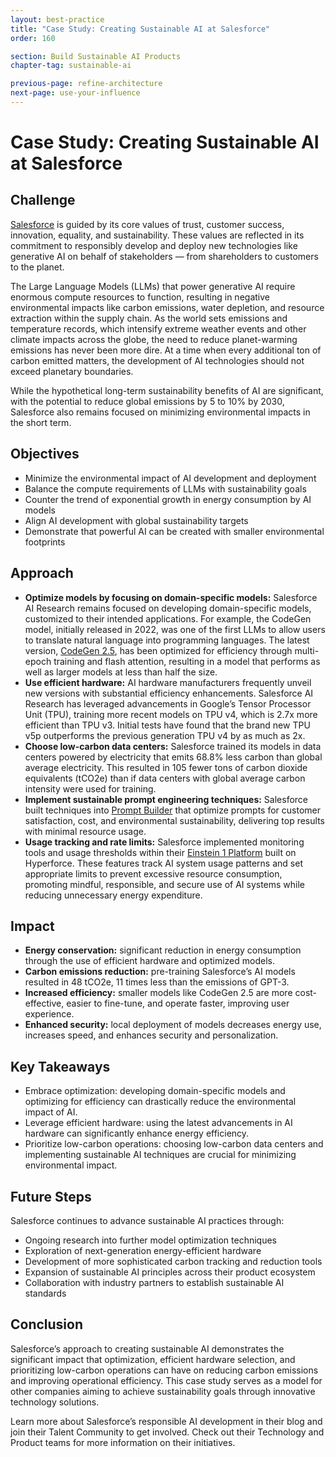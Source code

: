 ```yaml
---
layout: best-practice
title: "Case Study: Creating Sustainable AI at Salesforce"
order: 160

section: Build Sustainable AI Products
chapter-tag: sustainable-ai

previous-page: refine-architecture
next-page: use-your-influence
---
```


# Case Study: Creating Sustainable AI at Salesforce

## Challenge

[Salesforce](https://www.salesforce.com/) is guided by its core values of trust, customer success, innovation, equality, and sustainability. These values are reflected in its commitment to responsibly develop and deploy new technologies like generative AI on behalf of stakeholders — from shareholders to customers to the planet.

The Large Language Models (LLMs) that power generative AI require enormous compute resources to function, resulting in negative environmental impacts like carbon emissions, water depletion, and resource extraction within the supply chain. As the world sets emissions and temperature records, which intensify extreme weather events and other climate impacts across the globe, the need to reduce planet-warming emissions has never been more dire. At a time when every additional ton of carbon emitted matters, the development of AI technologies should not exceed planetary boundaries.

While the hypothetical long-term sustainability benefits of AI are significant, with the potential to reduce global emissions by 5 to 10% by 2030, Salesforce also remains focused on minimizing environmental impacts in the short term.

## Objectives

- Minimize the environmental impact of AI development and deployment
- Balance the compute requirements of LLMs with sustainability goals
- Counter the trend of exponential growth in energy consumption by AI models
- Align AI development with global sustainability targets
- Demonstrate that powerful AI can be created with smaller environmental footprints

## Approach

- **Optimize models by focusing on domain-specific models:** Salesforce AI Research remains focused on developing domain-specific models, customized to their intended applications. For example, the CodeGen model, initially released in 2022, was one of the first LLMs to allow users to translate natural language into programming languages. The latest version, [CodeGen 2.5](https://www.salesforce.com/blog/codegen25/), has been optimized for efficiency through multi-epoch training and flash attention, resulting in a model that performs as well as larger models at less than half the size.
- **Use efficient hardware:** AI hardware manufacturers frequently unveil new versions with substantial efficiency enhancements. Salesforce AI Research has leveraged advancements in Google’s Tensor Processor Unit (TPU), training more recent models on TPU v4, which is 2.7x more efficient than TPU v3. Initial tests have found that the brand new TPU v5p outperforms the previous generation TPU v4 by as much as 2x.
- **Choose low-carbon data centers:** Salesforce trained its models in data centers powered by electricity that emits 68.8% less carbon than global average electricity. This resulted in 105 fewer tons of carbon dioxide equivalents (tCO2e) than if data centers with global average carbon intensity were used for training.
- **Implement sustainable prompt engineering techniques:** Salesforce built techniques into [Prompt Builder](https://www.salesforce.com/ca/artificial-intelligence/prompt-builder/) that optimize prompts for customer satisfaction, cost, and environmental sustainability, delivering top results with minimal resource usage.
- **Usage tracking and rate limits:** Salesforce implemented monitoring tools and usage thresholds within their [Einstein 1 Platform](https://www.salesforce.com/news/press-releases/2023/09/12/salesforce-platform-news-dreamforce/) built on Hyperforce. These features track AI system usage patterns and set appropriate limits to prevent excessive resource consumption, promoting mindful, responsible, and secure use of AI systems while reducing unnecessary energy expenditure.

## Impact

- **Energy conservation:** significant reduction in energy consumption through the use of efficient hardware and optimized models.
- **Carbon emissions reduction:** pre-training Salesforce’s AI models resulted in 48 tCO2e, 11 times less than the emissions of GPT-3.
- **Increased efficiency:** smaller models like CodeGen 2.5 are more cost-effective, easier to fine-tune, and operate faster, improving user experience.
- **Enhanced security:** local deployment of models decreases energy use, increases speed, and enhances security and personalization.

## Key Takeaways

- Embrace optimization: developing domain-specific models and optimizing for efficiency can drastically reduce the environmental impact of AI.
- Leverage efficient hardware: using the latest advancements in AI hardware can significantly enhance energy efficiency.
- Prioritize low-carbon operations: choosing low-carbon data centers and implementing sustainable AI techniques are crucial for minimizing environmental impact.

## Future Steps

Salesforce continues to advance sustainable AI practices through:
- Ongoing research into further model optimization techniques
- Exploration of next-generation energy-efficient hardware
- Development of more sophisticated carbon tracking and reduction tools
- Expansion of sustainable AI principles across their product ecosystem
- Collaboration with industry partners to establish sustainable AI standards

## Conclusion

Salesforce’s approach to creating sustainable AI demonstrates the significant impact that optimization, efficient hardware selection, and prioritizing low-carbon operations can have on reducing carbon emissions and improving operational efficiency. This case study serves as a model for other companies aiming to achieve sustainability goals through innovative technology solutions.

Learn more about Salesforce’s responsible AI development in their blog and join their Talent Community to get involved. Check out their Technology and Product teams for more information on their initiatives.